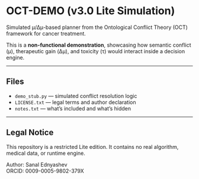 # OCT-DEMO (v3.0 Lite Simulation)

Simulated μ/Δμ-based planner from the Ontological Conflict Theory (OCT) framework for cancer treatment.

This is a **non-functional demonstration**, showcasing how semantic conflict (μ), therapeutic gain (Δμ), and toxicity (τ) would interact inside a decision engine.

---

## Files

- `demo_stub.py` — simulated conflict resolution logic
- `LICENSE.txt` — legal terms and author declaration
- `notes.txt` — what’s included and what’s hidden

---

## Legal Notice

This repository is a restricted Lite edition.
It contains no real algorithm, medical data, or runtime engine.

Author: Sanal Ednyashev  
ORCID: 0009-0005-9802-379X

